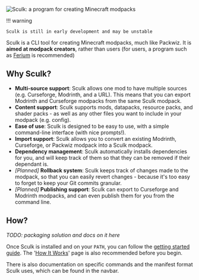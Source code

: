 ![Sculk: a program for creating Minecraft modpacks](https://github.com/sculk-cli/sculk/blob/main/banner.png?raw=true)

!!! warning

    Sculk is still in early development and may be unstable

Sculk is a CLI tool for creating Minecraft modpacks, much like Packwiz. It is
**aimed at modpack creators**, rather than users (for users, a program such as
[Ferium](https://github.com/gorilla-devs/ferium) is recommended)

## Why Sculk?

- **Multi-source support**: Sculk allows one mod to have multiple sources (e.g.
  Curseforge, Modrinth, and a URL). This means that you can export Modrinth and
  Curseforge modpacks from the same Sculk modpack.
- **Content support**: Sculk supports mods, datapacks, resource packs, and
  shader packs - as well as any other files you want to include in your modpack
  (e.g. config).
- **Ease of use**: Sculk is designed to be easy to use, with a simple
  command-line interface (with nice prompts!).
- **Import support**: Sculk allows you to convert an existing Modrinth,
  Curseforge, or Packwiz modpack into a Sculk modpack.
- **Dependency management**: Sculk automatically installs dependencies for you,
  and will keep track of them so that they can be removed if their dependant is.
- _[Planned]_ **Rollback system**: Sculk keeps track of changes made to the
  modpack, so that you can easily revert changes - because it's too easy to
  forget to keep your Git commits granular.
- _[Planned]_ **Publishing support**: Sculk can export to Curseforge and
  Modrinth modpacks, and can even publish them for you from the command line.

## How?

_TODO: packaging solution and docs on it here_

Once Sculk is installed and on your `PATH`, you can follow the
[getting started guide](./guides/getting-started.md). The
'[How It Works](./how-it-works.md)' page is also recommended before you begin.

There is also documentation on specific commands and the manifest format Sculk
uses, which can be found in the navbar.
